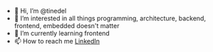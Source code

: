 - 👋 Hi, I’m @tinedel
- 👀 I’m interested in all things programming, architecture, backend, frontend, embedded doesn't matter
- 🌱 I’m currently learning frontend
- 📫 How to reach me [LinkedIn](https://linkedin.com/in/ivolzhev)

<!---
tinedel/tinedel is a ✨ special ✨ repository because its `README.md` (this file) appears on your GitHub profile.
You can click the Preview link to take a look at your changes.
--->
